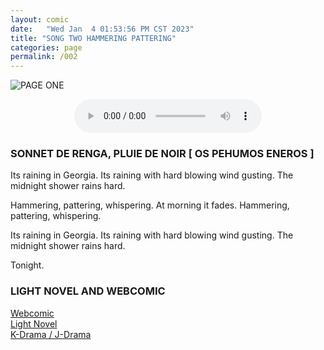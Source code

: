 ```yaml
---
layout: comic
date:   "Wed Jan  4 01:53:56 PM CST 2023"
title: "SONG TWO HAMMERING PATTERING"
categories: page
permalink: /002
---
```

![PAGE ONE](https://lwflouisa.github.io/MyDiscography/musiccovers/hammering_pattering.png)

<center><audio controls>
  <source src="https://lwflouisa.github.io/MyDiscography/audio/SonnetDeRingo_HumanPlayed.mp3" type="audio/mp3">
Your browser does not support the audio element.
</audio></center>

### SONNET DE RENGA, PLUIE DE NOIR [ OS PEHUMOS ENEROS ]

Its raining
in Georgia.
Its raining
with hard blowing wind gusting.
The midnight shower rains hard.

Hammering, pattering, whispering.
At morning it fades.
Hammering, pattering, whispering.

Its raining
in Georgia.
Its raining
with hard blowing wind gusting.
The midnight shower rains hard.

Tonight.

### LIGHT NOVEL AND WEBCOMIC
[Webcomic](https://lwflouisa.github.io/UploadedFairy/)<br />
[Light Novel](https://lwflouisa.github.io/UploadedFairyOELN/)<br />
[K-Drama / J-Drama](https://lwflouisa.github.io/UploadedFairyOELN/screenplay.html)
